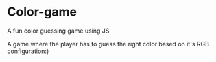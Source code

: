 # Color-game
A fun color guessing game using JS

A game where the player has to guess the right color based on it's RGB configuration:)
